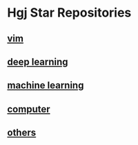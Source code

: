 # Hgj Star Repositories

## [ vim ](https://github.com/GuangjiHuang/my-stars/blob/master/vim.md)

## [deep learning](https://github.com/GuangjiHuang/my-stars/blob/master/deeplearning.md)

## [machine learning](https://github.com/GuangjiHuang/my-stars/blob/master/machinelearing.md)

## [ computer ](https://github.com/GuangjiHuang/my-stars/blob/master/computer.md)

## [ others ](https://github.com/GuangjiHuang/my-stars/blob/master/others.md)
